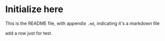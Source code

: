 # Initialize here

This is the README file, with appendix `.md`, indicating it's a *markdown* file

add a row just for test.
